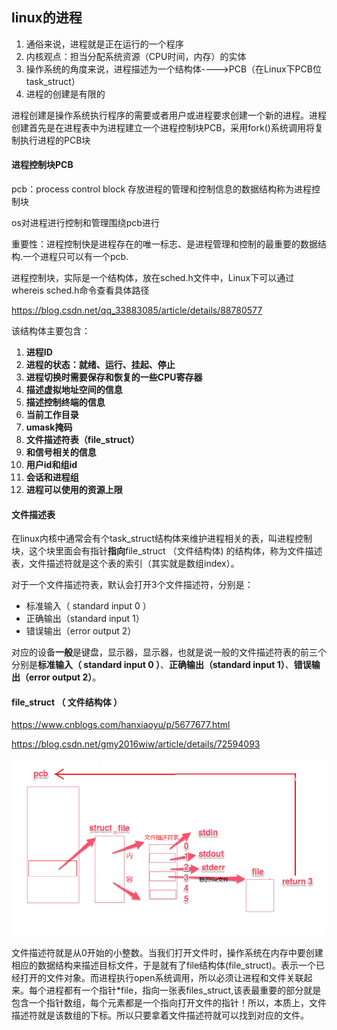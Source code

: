 ## linux的进程

1.  通俗来说，进程就是正在运行的一个程序
2.  内核观点：担当分配系统资源（CPU时间，内存）的实体
3.  操作系统的角度来说，进程描述为一个结构体---->PCB（在Linux下PCB位task_struct）
4.  进程的创建是有限的



进程创建是操作系统执行程序的需要或者用户或进程要求创建一个新的进程。进程创建首先是在进程表中为进程建立一个进程控制块PCB，采用fork()系统调用将复制执行进程的PCB块 



#### 进程控制块PCB



pcb：process control block   存放进程的管理和控制信息的数据结构称为进程控制块

os对进程进行控制和管理围绕pcb进行

重要性：进程控制快是进程存在的唯一标志、是进程管理和控制的最重要的数据结构.一个进程只可以有一个pcb.

 进程控制块，实际是一个结构体，放在sched.h文件中，Linux下可以通过whereis sched.h命令查看具体路径

 https://blog.csdn.net/qq_33883085/article/details/88780577 

该结构体主要包含： 

1. **进程ID**
2. **进程的状态：就绪、运行、挂起、停止** 
3.  **进程切换时需要保存和恢复的一些CPU寄存器** 
4. **描述虚拟地址空间的信息** 
5. **描述控制终端的信息** 
6.  **当前工作目录** 
7.  **umask掩码** 
8.  **文件描述符表（file_struct）**
9.  **和信号相关的信息** 
10.  **用户id和组id** 
11.  **会话和进程组** 
12.  **进程可以使用的资源上限** 



####  文件描述表

 在linux内核中通常会有个task_struct结构体来维护进程相关的表，叫进程控制块，这个块里面会有指针**指向**file_struct （文件结构体) 的结构体，称为文件描述表，文件描述符就是这个表的索引（其实就是数组index）。 

对于一个文件描述符表，默认会打开3个文件描述符，分别是：

* 标准输入（ standard input 0 ）
* 正确输出（standard input 1）
* 错误输出（error output 2）

对应的设备**一般**是键盘，显示器，显示器，也就是说一般的文件描述符表的前三个分别是**标准输入（ standard input 0 ）**、**正确输出（standard input 1）**、**错误输出（error output 2）**。



#### file_struct （ 文件结构体 ）

 https://www.cnblogs.com/hanxiaoyu/p/5677677.html 

 https://blog.csdn.net/gmy2016wiw/article/details/72594093 



![931732-20160717011845420-65589024](.\931732-20160717011845420-65589024.png)

文件描述符就是从0开始的小整数。当我们打开文件时，操作系统在内存中要创建相应的数据结构来描述目标文件，于是就有了file结构体(file_struct)。表示一个已经打开的文件对象。而进程执行open系统调用，所以必须让进程和文件关联起来。每个进程都有一个指针*file，指向一张表files_struct,该表最重要的部分就是包含一个指针数组，每个元素都是一个指向打开文件的指针！所以，本质上，文件描述符就是该数组的下标。所以只要拿着文件描述符就可以找到对应的文件。

